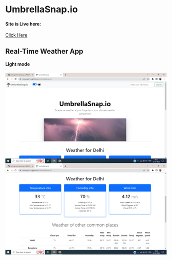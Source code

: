 # UmbrellaSnap.io
<h4>Site is Live here:</h4>
<a href="https://rohanug21cs.github.io/UmbrellaSnap.io/">Click Here</a>
<h2>Real-Time Weather App</h2>
<h4>Light mode</h4>
<img src="./Lightmode1.png" alt="lightmode">
<img src="./Lightmode2.png" alt="lightmode">
